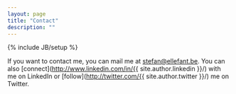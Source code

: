 ```yaml
---
layout: page
title: "Contact"
description: ""
---
```

{% include JB/setup %}

If you want to contact me, you can mail me at [stefan@ellefant.be](mailto:stefan@ellefant.be). You can also [connect](http://www.linkedin.com/in/{{ site.author.linkedin }}/) with me on LinkedIn or [follow](http://twitter.com/{{ site.author.twitter }}/) me on Twitter.